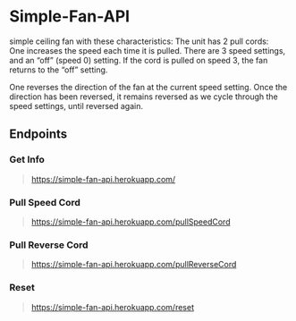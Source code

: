 # Simple-Fan-API

simple ceiling fan with these characteristics:
The unit has 2 pull cords:   
One increases the speed each time it is pulled.  There are 3 speed settings, and an “off” (speed 0) setting.   If the cord is pulled on speed 3, the fan returns to the “off” setting.

One reverses the direction of the fan at the current speed setting. Once the direction has been reversed, it remains reversed as we cycle through the speed settings, until reversed again.


## Endpoints

### Get Info
> https://simple-fan-api.herokuapp.com/

### Pull Speed Cord
> https://simple-fan-api.herokuapp.com/pullSpeedCord

### Pull Reverse Cord
> https://simple-fan-api.herokuapp.com/pullReverseCord

### Reset
> https://simple-fan-api.herokuapp.com/reset
